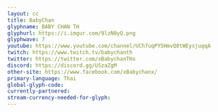 ```yaml
---
layout: cc
title: BabyChan
glyphname: BABY CHAN TH
glyphurl: https://i.imgur.com/9lzN0yQ.png
glyphwave: 7
youtube: https://www.youtube.com/channel/UCh7uqPY5HmvQ8tWEysjuqqA
twitch: https://www.twitch.tv/babychanth
twitter: https://twitter.com/xBabychanTHx
discord: https://discord.gg/USzaZgM
other-site: https://www.facebook.com/xBabychanx/
primary-language: Thai
global-glyph-code: 
currently-partnered: 
stream-currency-needed-for-glyph: 
---
```


